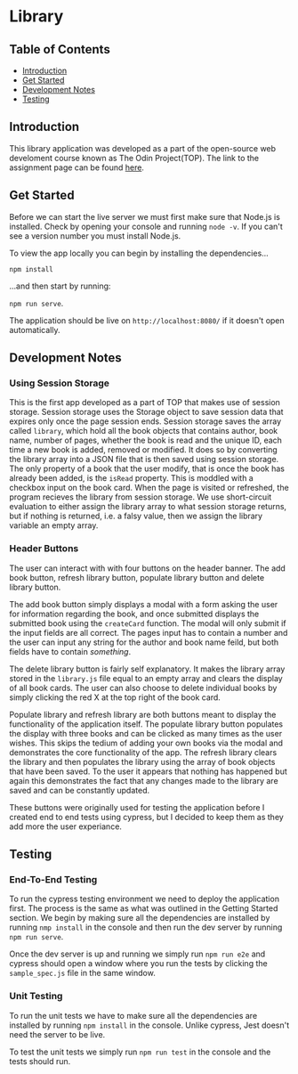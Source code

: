 # Library

## Table of Contents

- [Introduction](#introduction)
- [Get Started](#get-started)
- [Development Notes](#development-notes)
- [Testing](#testing)

## Introduction

This library application was developed as a part of the open-source web develoment course known as The Odin Project(TOP). The link to the assignment page can be found [here](https://www.theodinproject.com/paths/full-stack-javascript/courses/javascript/lessons/library).

## Get Started

Before we can start the live server we must first make sure that Node.js is installed. Check by opening your console and running `node -v`. If you can't see a version number you must install Node.js. 

To view the app locally you can begin by installing the dependencies...

`npm install`

...and then start by running:

`npm run serve`.

The application should be live on `http://localhost:8080/` if it doesn't open automatically. 

## Development Notes

### Using Session Storage

This is the first app developed as a part of TOP that makes use of session storage. Session storage uses the Storage object to save session data that expires only once the page session ends. Session storage saves the array called `library`, which hold all the book objects that contains author, book name, number of pages, whether the book is read and the unique ID, each time a new book is added, removed or modified. It does so by converting the library array into a JSON file that is then saved using session storage. The only property of a book that the user modify, that is once the book has already been added, is the `isRead` property. This is moddled with a checkbox input on the book card. When the page is visited or refreshed, the program recieves the library from session storage. We use short-circuit evaluation to either assign the library array to what session storage returns, but if nothing is returned, i.e. a falsy value, then we assign the library variable an empty array.

### Header Buttons

The user can interact with with four buttons on the header banner. The add book button, refresh library button, populate library button and delete library button. 

The add book button simply displays a modal with a form asking the user for information regarding the book, and once submitted displays the submitted book using the `createCard` function. The modal will only submit if the input fields are all correct. The pages input has to contain a number and the user can input any string for the author and book name feild, but both fields have to contain _something_. 

The delete library button is fairly self explanatory. It makes the library array stored in the `library.js` file equal to an empty array and clears the display of all book cards. The user can also choose to delete individual books by simply clicking the red X at the top right of the book card.

Populate library and refresh library are both buttons meant to display the functionality of the application itself. The populate library button populates the display with three books and can be clicked as many times as the user wishes. This skips the tedium of adding your own books via the modal and demonstrates the core functionality of the app. The refresh library clears the library and then populates the library using the array of book objects that have been saved. To the user it appears that nothing has happened but again this demonstrates the fact that any changes made to the library are saved and can be constantly updated. 

These buttons were originally used for testing the application before I created end to end tests using cypress, but I decided to keep them as they add more the user experiance.

## Testing

### End-To-End Testing

To run the cypress testing environment we need to deploy the application first. The process is the same as what was outlined in the Getting Started section. We begin by making sure all the dependencies are installed by running `nmp install` in the console and then run the dev server by running `npm run serve`. 

Once the dev server is up and running we simply run `npm run e2e` and cypress should open a window where you run the tests by clicking the `sample_spec.js` file in the same window.

### Unit Testing

To run the unit tests we have to make sure all the dependencies are installed by running `npm install` in the console. Unlike cypress, Jest doesn't need the server to be live.

To test the unit tests we simply run `npm run test` in the console and the tests should run.
